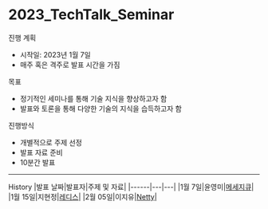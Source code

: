 # 2023_TechTalk_Seminar

진행 계획 
- 시작일: 2023년 1월 7일
- 매주 혹은 격주로 발표 시간을 가짐

목표
- 정기적인 세미나를 통해 기술 지식을 향상하고자 함
- 발표와 토론을 통해 다양한 기술의 지식을 습득하고자 함 

진행방식
- 개별적으로 주제 선정
- 발표 자료 준비 
- 10분간 발표

---
History
|발표 날짜|발표자|주제 및 자료|
|------|---|---|
|1월 7일|윤영미|[메세지큐](https://github.com/The-Country-Mouse/2023_TechTalk_Seminar/blob/main/1week/%E1%84%86%E1%85%A6%E1%84%89%E1%85%A6%E1%84%8C%E1%85%B5%E1%84%8F%E1%85%B21.pdf)|
|1월 15일|지현정|[레디스](https://github.com/The-Country-Mouse/2023_TechTalk_Seminar/blob/main/2week/Redis.pdf)|
|2월 05일|이지유|[Netty](https://github.com/The-Country-Mouse/2023_TechTalk_Seminar/blob/main/3week/Netty.pdf)|
